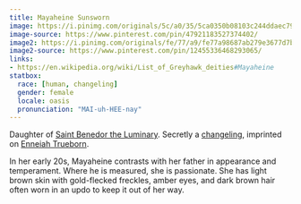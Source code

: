```yaml
---
title: Mayaheine Sunsworn
image: https://i.pinimg.com/originals/5c/a0/35/5ca0350b08103c244ddaec79a930179e.jpg
image-source: https://www.pinterest.com/pin/47921183527374402/
image2: https://i.pinimg.com/originals/fe/77/a9/fe77a98687ab279e3677d7bada7b2025.jpg
image2-source: https://www.pinterest.com/pin/12455336468293065/
links:
- https://en.wikipedia.org/wiki/List_of_Greyhawk_deities#Mayaheine
statbox:
  race: [human, changeling]
  gender: female
  locale: oasis
  pronunciation: "MAI-uh-HEE-nay"
---
```


Daughter of [Saint Benedor the Luminary](benedor). Secretly a [changeling](../creatures/changelings), imprinted on [Enneiah Trueborn](enneiah-trueborn).

In her early 20s, Mayaheine contrasts with her father in appearance and temperament. Where he is measured, she is passionate. She has light brown skin with gold-flecked freckles, amber eyes, and dark brown hair often worn in an updo to keep it out of her way.
